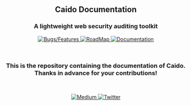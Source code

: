 <h2 align="middle">Caido Documentation</p>
<h3 align="middle">A lightweight web security auditing toolkit</h3>

<p align="center">
    <a href="https://github.com/caido/caido/issues">
        <img src="https://img.shields.io/badge/-Bugs%20%2F%20Features-a0213e?style=for-the-badge" alt="Bugs/Features">
    </a>
    <a href="https://github.com/orgs/caido/projects/4/views/20">
        <img src="https://img.shields.io/badge/-RoadMap-daa04a?style=for-the-badge" alt="RoadMap">
    </a>
    <a href="https://docs.caido.io/">
        <img src="https://img.shields.io/badge/-Documentation-40454f?style=for-the-badge" alt="Documentation">
    </a>
</p>

</br>

<h3 align="middle">This is the repository containing the documentation of Caido.</br>Thanks in advance for your contributions!</h3>

</br>

<p align="center">
    <a href="https://medium.com/@caido">
        <img src="https://img.shields.io/badge/-Medium-03a87c?style=for-the-badge" alt="Medium">
    </a>
    <a href="https://twitter.com/CaidoIO">
        <img src="https://img.shields.io/badge/-Twitter-00aced?style=for-the-badge" alt="Twitter">
    </a>
</p>
